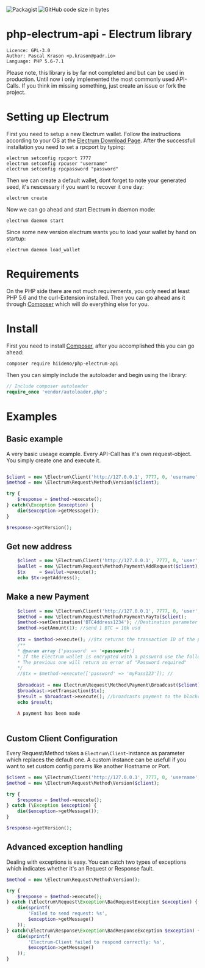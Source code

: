 ![Packagist](https://img.shields.io/packagist/dt/padrio/php-electrum-api.svg?color=%234c1)
![GitHub code size in bytes](https://img.shields.io/github/languages/code-size/padrio/php-electrum-api.svg?color=%234c1)

# php-electrum-api - Electrum library
```
Licence: GPL-3.0
Author: Pascal Krason <p.krason@padr.io>
Language: PHP 5.6-7.1
```
Please note, this library is by far not completed and but can be used in production. Until now i only implemented the most commonly used API-Calls. If you think im missing something, just create an issue or fork the project.

# Setting up Electrum
First you need to setup a new Electrum wallet. Follow the instructions according to your OS at the [Electrum Download Page](https://electrum.org/#download). After the successfull installation you need to set a rpcport by typing:
```
electrum setconfig rpcport 7777
electrum setconfig rpcuser "username"
electrum setconfig rpcpassword "password"
```
Then we can create a default wallet, dont forget to note your generated seed, it's nescessary if you want to recover it one day:
```
electrum create
```
Now we can go ahead and start Electrum in daemon mode:
```
electrum daemon start
```
Since some new version electrum wants you to load your wallet by hand on startup:
```
electrum daemon load_wallet
```

# Requirements
On the PHP side there are not much requirements, you only need at least PHP 5.6 and the curl-Extension installed. Then you can go ahead ans it through [Composer](http://getcomposer.org) which will do everything else for you.

# Install
First you need to install [Composer](https://getcomposer.org/doc/00-intro.md), after you accomplished this you can go ahead:
```
composer require hiidemo/php-electrum-api
```
Then you can simply include the autoloader and begin using the library:
```php
// Include composer autoloader
require_once 'vendor/autoloader.php';
```

# Examples

## Basic example
A very basic useage example. Every API-Call has it's own request-object. You simply create one and execute it.
```php

$client = new \Electrum\Client('http://127.0.0.1', 7777, 0, 'username', 'password');
$method = new \Electrum\Request\Method\Version($client);

try {
    $response = $method->execute();
} catch(\Exception $exception) {
    die($exception->getMessage());
}

$response->getVersion();
```

## Get new address
```php
    $client = new \Electrum\Client('http://127.0.0.1', 7777, 0, 'user', 'password');
    $wallet = new \Electrum\Request\Method\Payment\AddRequest($client);
    $tx     = $wallet->execute();
    echo $tx->getAddress();
```

## Make a new Payment
```php
    $client = new \Electrum\Client('http://127.0.0.1', 7777, 0, 'user', 'password');
    $method = new \Electrum\Request\Method\Payment\PayTo($client);
    $method->setDestination('BTC4ddress1234'); //Destination parameter is the address where we'll send the btc
    $method->setAmount(1); //send 1 BTC = 10k usd
    
    $tx = $method->execute(); //$tx returns the transaction ID of the payment, this is still not sent to the blockchain
    /**
    * @param array ['password' => '<password>']
    * If the Electrum wallet is encrypted with a password use the following execute method instead
    * The previous one will return an error of "Password required"
    */
    //$tx = $method->execute(['password' => 'myPass123']); //
    
    $broadcast = new Electrum\Request\Method\Payment\Broadcast($client);
    $broadcast->setTransaction($tx);
    $result = $broadcast->execute(); //broadcasts payment to the blockchain
    echo $result;
    
    A payment has been made
    
```

## Custom Client Configuration
Every Request/Method takes a `Electrum\Client`-instance as parameter which replaces the default one. A custom instance can be usefull if you want to set custom config params like another Hostname or Port.
```php
$client = new \Electrum\Client('http://127.0.0.1', 7777, 0, 'username', 'password');
$method = new \Electrum\Request\Method\Version($client);

try {
    $response = $method->execute();
} catch (\Exception $exception) {
    die($exception->getMessage());
}

$response->getVersion();
```

## Advanced exception handling
Dealing with exceptions is easy. You can catch two types of exceptions which indicates whether it's an Request or Response fault.
```php
$method = new \Electrum\Request\Method\Version();

try {
    $response = $method->execute();
} catch (\Electrum\Request\Exception\BadRequestException $exception) {
    die(sprintf(
        'Failed to send request: %s',
        $exception->getMessage()
    ));
} catch(\Electrum\Response\Exception\BadResponseException $exception) {
    die(sprintf(
        'Electrum-Client failed to respond correctly: %s',
        $exception->getMessage()
    ));
}
```
